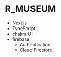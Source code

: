 # R_MUSEUM

* Next.js
* TypeScript
* chakra UI
* firebase
    * Authentication
    * Cloud Firestore